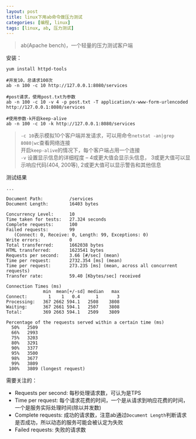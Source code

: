 ```yaml
---
layout: post
title: linux下用ab命令做压力测试
categories: [编程, linux]
tags: [linux, ab, 压力测试]
---
```


> ab(Apache bench)，一个轻量的压力测试客户端

安装：
```
yum install httpd-tools
```

```
#并发10，总请求100次
ab -n 100 -c 10 http://127.0.0.1:8080/services

#post请求，使用post.txt为参数
ab -n 100 -c 10 -v 4 -p post.txt -T application/x-www-form-urlencoded http://127.0.0.1:8080/services

#使用参数-k开启keep-alive
ab -n 100 -c 10 -k http://127.0.0.1:8080/services
```
> `-c 10`表示模拟10个客户端并发请求，可以用命令`netstat -an|grep 8080|wc`查看网络连接   
> 开启`keep-alive`的情况下，每个客户端占用一个连接   
> `-v` 设置显示信息的详细程度 – 4或更大值会显示头信息， 3或更大值可以显示响应代码(404, 200等), 2或更大值可以显示警告和其他信息

测试结果

```
...

Document Path:          /services
Document Length:        16403 bytes

Concurrency Level:      10
Time taken for tests:   27.324 seconds
Complete requests:      100
Failed requests:        99
   (Connect: 0, Receive: 0, Length: 99, Exceptions: 0)
Write errors:           0
Total transferred:      1662038 bytes
HTML transferred:       1623541 bytes
Requests per second:    3.66 [#/sec] (mean)
Time per request:       2732.354 [ms] (mean)
Time per request:       273.235 [ms] (mean, across all concurrent requests)
Transfer rate:          59.40 [Kbytes/sec] received

Connection Times (ms)
              min  mean[+/-sd] median   max
Connect:        1    1   0.4      1       3
Processing:   367 2662 594.1   2508    3808
Waiting:      367 2661 594.1   2507    3808
Total:        369 2663 594.1   2509    3809

Percentage of the requests served within a certain time (ms)
  50%   2509
  66%   2993
  75%   3203
  80%   3291
  90%   3377
  95%   3500
  98%   3677
  99%   3809
 100%   3809 (longest request)
```
需要关注的：
* Requests per second: 每秒处理请求数，可认为是TPS
* Time per request: 每个请求花费的时间，一个是从请求到响应花费的时间，一个是服务实际处理时间(除以并发数)
* Complete requests: 成功的请求数，注意ab通过`Document Length`判断请求是否成功，所以动态的服务可能会被认定为失败
* Failed requests: 失败的请求数